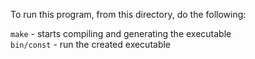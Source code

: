 

To run this program, from this directory, do the following:


`make`               - starts compiling and generating the executable<br>
`bin/const`       	 - run the created executable
